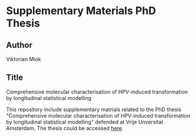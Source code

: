 # Supplementary Materials PhD Thesis

## Author
Viktorian Miok

## Title
Comprehensive molecular characterisation of HPV-induced transformation by longitudinal statistical modelling



This repository include supplementary matrials related to the PhD thesis "Comprehensive molecular characterisation of HPV-induced transformation by longitudinal statistical modelling" defended at Vrije Unversitat Amsterdam. The thesis could be accessed [here](https://research.vu.nl/en/publications/comprehensive-molecular-characterisation-of-hpv-induced-transform).
